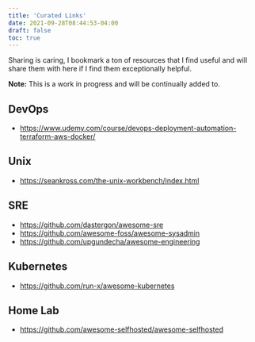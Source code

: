 ```yaml
---
title: 'Curated Links'
date: 2021-09-28T08:44:53-04:00
draft: false
toc: true
---
```


Sharing is caring, I bookmark a ton of resources that I find useful and will share them with here if I find them exceptionally helpful.

**Note:** This is a work in progress and will be continually added to.

## DevOps

- https://www.udemy.com/course/devops-deployment-automation-terraform-aws-docker/

## Unix

- https://seankross.com/the-unix-workbench/index.html

## SRE

- https://github.com/dastergon/awesome-sre
- https://github.com/awesome-foss/awesome-sysadmin
- https://github.com/upgundecha/awesome-engineering

## Kubernetes

- https://github.com/run-x/awesome-kubernetes

## Home Lab

- https://github.com/awesome-selfhosted/awesome-selfhosted
